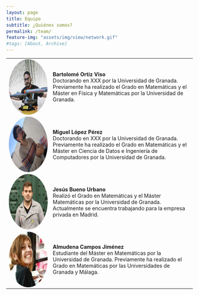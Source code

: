 ```yaml
---
layout: page
title: Equipo
subtitle: ¿Quiénes somos?
permalink: /team/
feature-img: "assets/img/view/network.gif"
#tags: [About, Archive]
---
```

<style>
#avatar {border-radius: 50%;}
table {border:0px solid transparent;} 
</style>

<p align="center">
<table class="egt" align="center" cellpadding="0" cellspacing="0" border="0">
  <tr>
    <td width="250" align="center"><a href="https://twitter.com/bortizmath" target="_blank"><img id="avatar" src="https://raw.githubusercontent.com/thefluxions/thefluxions.github.io/master/assets/img/avatars/profile_bart.jpg" height="150" align="center"></a></td>
    <td width="750" align="left"><b>Bartolomé Ortiz Viso</b><br>Doctorando en XXX por la Universidad de Granada. Previamente ha realizado el Grado en Matemáticas y el Máster en Física y Matemáticas por la Universidad de Granada.</td>
  <tr>
  </tr>
    <td width="250" align="center"><a href="https://twitter.com/wizmik12" target="_blank"><img id="avatar" src="https://raw.githubusercontent.com/thefluxions/thefluxions.github.io/master/assets/img/avatars/profile_mike.jpg" height="150" align="center"></a></td>
    <td width="750" align="left"><b>Miguel López Pérez</b><br>Doctorando en XXX por la Universidad de Granada. Previamente ha realizado el Grado en Matemáticas y el Máster en Ciencia de Datos e Ingeniería de Computadores por la Universidad de Granada.</td>
  </tr>
  <tr>
    <td width="250" align="center"><a href="https://twitter.com/buenourbano" target="_blank"><img id="avatar" src="https://raw.githubusercontent.com/thefluxions/thefluxions.github.io/master/assets/img/avatars/profile_yis.jpg" height="150" align="center"></a></td>
    <td width="750" align="left"><b>Jesús Bueno Urbano</b><br>Realizó el Grado en Matemáticas y el Máster Matemáticas por la Universidad de Granada. Actualmente se encuentra trabajando para la empresa privada en Madrid.</td>
  <tr>
  </tr>
    <td width="250" align="center"><a href="" target="_blank"><img id="avatar" src="https://raw.githubusercontent.com/thefluxions/thefluxions.github.io/master/assets/img/avatars/profile_almu.jpg" height="150" align="center"></a></td>
    <td width="750" align="left"><b>Almudena Campos Jiménez</b><br>Estudiante del Máster en Matemáticas por la Universidad de Granada. Previamente ha realizado el Grado en Matemáticas por las Universidades de Granada y Málaga.</td>
  </tr>
</table>
</p>